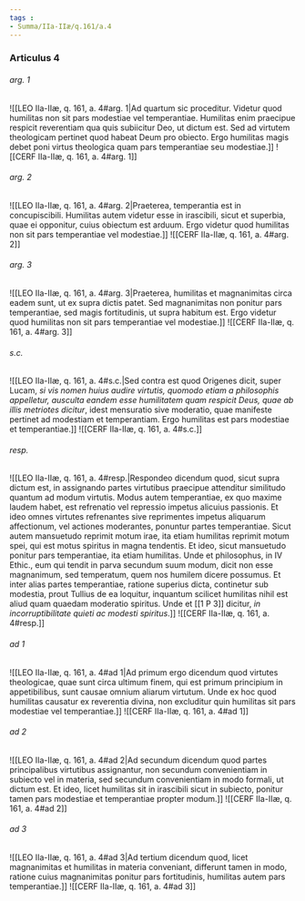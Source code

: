 ```yaml
---
tags : 
- Summa/IIa-IIæ/q.161/a.4
---
```


### Articulus 4

###### arg. 1
![[LEO IIa-IIæ, q. 161, a. 4#arg. 1|Ad quartum sic proceditur. Videtur quod humilitas non sit pars modestiae vel temperantiae. Humilitas enim praecipue respicit reverentiam qua quis subiicitur Deo, ut dictum est. Sed ad virtutem theologicam pertinet quod habeat Deum pro obiecto. Ergo humilitas magis debet poni virtus theologica quam pars temperantiae seu modestiae.]]
![[CERF IIa-IIæ, q. 161, a. 4#arg. 1]]

###### arg. 2
![[LEO IIa-IIæ, q. 161, a. 4#arg. 2|Praeterea, temperantia est in concupiscibili. Humilitas autem videtur esse in irascibili, sicut et superbia, quae ei opponitur, cuius obiectum est arduum. Ergo videtur quod humilitas non sit pars temperantiae vel modestiae.]]
![[CERF IIa-IIæ, q. 161, a. 4#arg. 2]]

###### arg. 3
![[LEO IIa-IIæ, q. 161, a. 4#arg. 3|Praeterea, humilitas et magnanimitas circa eadem sunt, ut ex supra dictis patet. Sed magnanimitas non ponitur pars temperantiae, sed magis fortitudinis, ut supra habitum est. Ergo videtur quod humilitas non sit pars temperantiae vel modestiae.]]
![[CERF IIa-IIæ, q. 161, a. 4#arg. 3]]

###### s.c.
![[LEO IIa-IIæ, q. 161, a. 4#s.c.|Sed contra est quod Origenes dicit, super Lucam, *si vis nomen huius audire virtutis, quomodo etiam a philosophis appelletur, ausculta eandem esse humilitatem quam respicit Deus, quae ab illis metriotes dicitur*, idest mensuratio sive moderatio, quae manifeste pertinet ad modestiam et temperantiam. Ergo humilitas est pars modestiae et temperantiae.]]
![[CERF IIa-IIæ, q. 161, a. 4#s.c.]]

###### resp.
![[LEO IIa-IIæ, q. 161, a. 4#resp.|Respondeo dicendum quod, sicut supra dictum est, in assignando partes virtutibus praecipue attenditur similitudo quantum ad modum virtutis. Modus autem temperantiae, ex quo maxime laudem habet, est refrenatio vel repressio impetus alicuius passionis. Et ideo omnes virtutes refrenantes sive reprimentes impetus aliquarum affectionum, vel actiones moderantes, ponuntur partes temperantiae. Sicut autem mansuetudo reprimit motum irae, ita etiam humilitas reprimit motum spei, qui est motus spiritus in magna tendentis. Et ideo, sicut mansuetudo ponitur pars temperantiae, ita etiam humilitas. Unde et philosophus, in IV Ethic., eum qui tendit in parva secundum suum modum, dicit non esse magnanimum, sed temperatum, quem nos humilem dicere possumus. Et inter alias partes temperantiae, ratione superius dicta, continetur sub modestia, prout Tullius de ea loquitur, inquantum scilicet humilitas nihil est aliud quam quaedam moderatio spiritus. Unde et [[1 P 3]] dicitur, *in incorruptibilitate quieti ac modesti spiritus*.]]
![[CERF IIa-IIæ, q. 161, a. 4#resp.]]

###### ad 1
![[LEO IIa-IIæ, q. 161, a. 4#ad 1|Ad primum ergo dicendum quod virtutes theologicae, quae sunt circa ultimum finem, qui est primum principium in appetibilibus, sunt causae omnium aliarum virtutum. Unde ex hoc quod humilitas causatur ex reverentia divina, non excluditur quin humilitas sit pars modestiae vel temperantiae.]]
![[CERF IIa-IIæ, q. 161, a. 4#ad 1]]

###### ad 2
![[LEO IIa-IIæ, q. 161, a. 4#ad 2|Ad secundum dicendum quod partes principalibus virtutibus assignantur, non secundum convenientiam in subiecto vel in materia, sed secundum convenientiam in modo formali, ut dictum est. Et ideo, licet humilitas sit in irascibili sicut in subiecto, ponitur tamen pars modestiae et temperantiae propter modum.]]
![[CERF IIa-IIæ, q. 161, a. 4#ad 2]]

###### ad 3
![[LEO IIa-IIæ, q. 161, a. 4#ad 3|Ad tertium dicendum quod, licet magnanimitas et humilitas in materia conveniant, differunt tamen in modo, ratione cuius magnanimitas ponitur pars fortitudinis, humilitas autem pars temperantiae.]]
![[CERF IIa-IIæ, q. 161, a. 4#ad 3]]

